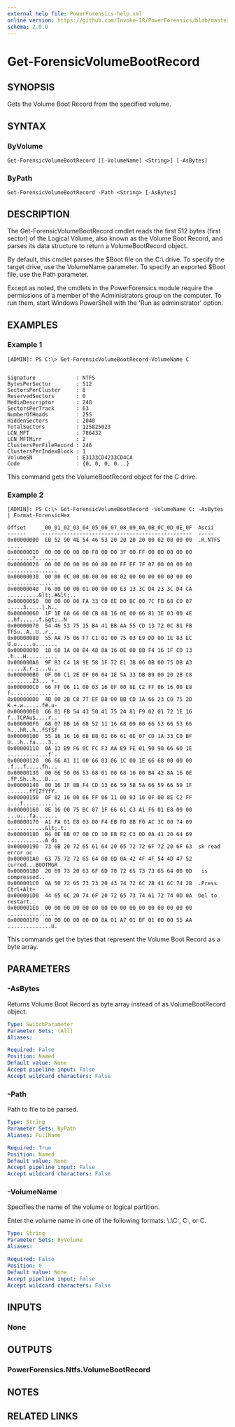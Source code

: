 ```yaml
---
external help file: PowerForensics-help.xml
online version: https://github.com/Invoke-IR/PowerForensics/blob/master/Modules/PowerForensics/docs/Get-ForensicVolumeBootRecord.md
schema: 2.0.0
---
```


# Get-ForensicVolumeBootRecord

## SYNOPSIS
Gets the Volume Boot Record from the specified volume.

## SYNTAX

### ByVolume
```
Get-ForensicVolumeBootRecord [[-VolumeName] <String>] [-AsBytes]
```

### ByPath
```
Get-ForensicVolumeBootRecord -Path <String> [-AsBytes]
```

## DESCRIPTION
The Get-ForensicVolumeBootRecord cmdlet reads the first 512 bytes (first sector) of the Logical Volume, also known as the Volume Boot Record, and parses its data structure to return a VolumeBootRecord object.

By default, this cmdlet parses the $Boot file on the C:\ drive. To specify the target drive, use the VolumeName parameter. To specify an exported $Boot file, use the Path parameter.

Except as noted, the cmdlets in the PowerForensics module require the permissions of a member of the Administrators group on the computer. To run them, start Windows PowerShell with the 'Run as administrator' option.

## EXAMPLES

### Example 1
```
[ADMIN]: PS C:\> Get-ForensicVolumeBootRecord-VolumeName C


Signature             : NTFS    
BytesPerSector        : 512
SectorsPerCluster     : 8
ReservedSectors       : 0
MediaDescriptor       : 248
SectorsPerTrack       : 63
NumberOfHeads         : 255
HiddenSectors         : 2048
TotalSectors          : 125825023
LCN_MFT               : 786432
LCN_MFTMirr           : 2
ClustersPerFileRecord : 246
ClustersPerIndexBlock : 1
VolumeSN              : E3133CD4233CD4CA
Code                  : {0, 0, 0, 0...}
```

This command gets the VolumeBootRecord object for the C drive.

### Example 2
```
[ADMIN]: PS C:\> Get-ForensicVolumeBootRecord -VolumeName C: -AsBytes | Format-ForensicHex

Offset     _00_01_02_03_04_05_06_07_08_09_0A_0B_0C_0D_0E_0F  Ascii
------     ------------------------------------------------  -----
0x00000000  EB 52 90 4E 54 46 53 20 20 20 20 00 02 08 00 00  .R.NTFS    .....
0x00000010  00 00 00 00 00 F8 00 00 3F 00 FF 00 00 08 00 00  ........?.......
0x00000020  00 00 00 00 80 00 80 00 FF EF 7F 07 00 00 00 00  ................
0x00000030  00 00 0C 00 00 00 00 00 02 00 00 00 00 00 00 00  ................
0x00000040  F6 00 00 00 01 00 00 00 E3 13 3C D4 23 3C D4 CA  ..........&lt;.#&lt;..
0x00000050  00 00 00 00 FA 33 C0 8E D0 BC 00 7C FB 68 C0 07  .....3.....|.h..
0x00000060  1F 1E 68 66 00 CB 88 16 0E 00 66 81 3E 03 00 4E  ..hf......f.&gt;..N
0x00000070  54 46 53 75 15 B4 41 BB AA 55 CD 13 72 0C 81 FB  TFSu..A..U..r...
0x00000080  55 AA 75 06 F7 C1 01 00 75 03 E9 DD 00 1E 83 EC  U.u.....u.......
0x00000090  18 68 1A 00 B4 48 8A 16 0E 00 8B F4 16 1F CD 13  .h...H..........
0x000000A0  9F 83 C4 18 9E 58 1F 72 E1 3B 06 0B 00 75 DB A3  .....X.r.;...u..
0x000000B0  0F 00 C1 2E 0F 00 04 1E 5A 33 DB B9 00 20 2B C8  ........Z3... +.
0x000000C0  66 FF 06 11 00 03 16 0F 00 8E C2 FF 06 16 00 E8  f...............
0x000000D0  4B 00 2B C8 77 EF B8 00 BB CD 1A 66 23 C0 75 2D  K.+.w......f#.u-
0x000000E0  66 81 FB 54 43 50 41 75 24 81 F9 02 01 72 1E 16  f..TCPAu$....r..
0x000000F0  68 07 BB 16 68 52 11 16 68 09 00 66 53 66 53 66  h...hR..h..fSfSf
0x00000100  55 16 16 16 68 B8 01 66 61 0E 07 CD 1A 33 C0 BF  U...h..fa....3..
0x00000110  0A 13 B9 F6 0C FC F3 AA E9 FE 01 90 90 66 60 1E  .............f`.
0x00000120  06 66 A1 11 00 66 03 06 1C 00 1E 66 68 00 00 00  .f...f.....fh...
0x00000130  00 66 50 06 53 68 01 00 68 10 00 B4 42 8A 16 0E  .fP.Sh..h...B...
0x00000140  00 16 1F 8B F4 CD 13 66 59 5B 5A 66 59 66 59 1F  .......fY[ZfYfY.
0x00000150  0F 82 16 00 66 FF 06 11 00 03 16 0F 00 8E C2 FF  ....f...........
0x00000160  0E 16 00 75 BC 07 1F 66 61 C3 A1 F6 01 E8 09 00  ...u...fa.......
0x00000170  A1 FA 01 E8 03 00 F4 EB FD 8B F0 AC 3C 00 74 09  ............&lt;.t.
0x00000180  B4 0E BB 07 00 CD 10 EB F2 C3 0D 0A 41 20 64 69  ............A di
0x00000190  73 6B 20 72 65 61 64 20 65 72 72 6F 72 20 6F 63  sk read error oc
0x000001A0  63 75 72 72 65 64 00 0D 0A 42 4F 4F 54 4D 47 52  curred...BOOTMGR
0x000001B0  20 69 73 20 63 6F 6D 70 72 65 73 73 65 64 00 0D   is compressed..
0x000001C0  0A 50 72 65 73 73 20 43 74 72 6C 2B 41 6C 74 2B  .Press Ctrl+Alt+
0x000001D0  44 65 6C 20 74 6F 20 72 65 73 74 61 72 74 0D 0A  Del to restart..
0x000001E0  00 00 00 00 00 00 00 00 00 00 00 00 00 00 00 00  ................
0x000001F0  00 00 00 00 00 00 8A 01 A7 01 BF 01 00 00 55 AA  ..............U.
```

This commands get the bytes that represent the Volume Boot Record as a byte array.

## PARAMETERS

### -AsBytes
Returns Volume Boot Record as byte array instead of as VolumeBootRecord object.

```yaml
Type: SwitchParameter
Parameter Sets: (All)
Aliases: 

Required: False
Position: Named
Default value: None
Accept pipeline input: False
Accept wildcard characters: False
```

### -Path
Path to file to be parsed.

```yaml
Type: String
Parameter Sets: ByPath
Aliases: FullName

Required: True
Position: Named
Default value: None
Accept pipeline input: False
Accept wildcard characters: False
```

### -VolumeName
Specifies the name of the volume or logical partition.

Enter the volume name in one of the following formats: \\.\C:, C:, or C.

```yaml
Type: String
Parameter Sets: ByVolume
Aliases: 

Required: False
Position: 0
Default value: None
Accept pipeline input: False
Accept wildcard characters: False
```

## INPUTS

### None


## OUTPUTS

### PowerForensics.Ntfs.VolumeBootRecord

## NOTES

## RELATED LINKS

